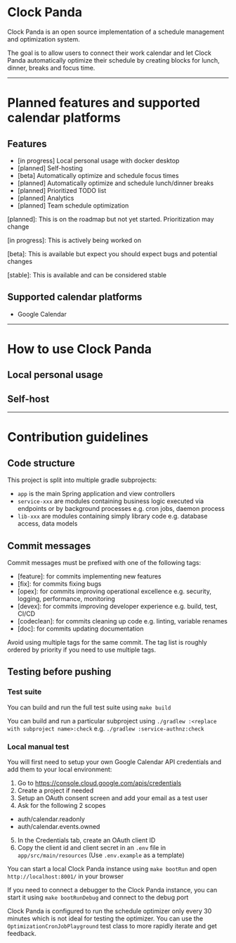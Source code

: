 # Clock Panda
Clock Panda is an open source implementation of a schedule management and optimization system.

The goal is to allow users to connect their work calendar and let Clock Panda automatically optimize their schedule by creating blocks for lunch, dinner, breaks and focus time.

---
# Planned features and supported calendar platforms
## Features
- [in progress] Local personal usage with docker desktop
- [planned] Self-hosting
- [beta] Automatically optimize and schedule focus times
- [planned] Automatically optimize and schedule lunch/dinner breaks
- [planned] Prioritized TODO list
- [planned] Analytics
- [planned] Team schedule optimization

[planned]: This is on the roadmap but not yet started. Prioritization may change

[in progress]: This is actively being worked on

[beta]: This is available but expect you should expect bugs and potential changes

[stable]: This is available and can be considered stable

## Supported calendar platforms
- Google Calendar

---
# How to use Clock Panda
## Local personal usage

## Self-host

---
# Contribution guidelines
## Code structure
This project is split into multiple gradle subprojects:
- `app` is the main Spring application and view controllers
- `service-xxx` are modules containing business logic executed via endpoints or by background processes e.g. cron jobs, daemon process
- `lib-xxx` are modules containing simply library code e.g. database access, data models
## Commit messages
Commit messages must be prefixed with one of the following tags:
- [feature]: for commits implementing new features
- [fix]: for commits fixing bugs
- [opex]: for commits improving operational excellence e.g. security, logging, performance, monitoring
- [devex]: for commits improving developer experience e.g. build, test, CI/CD
- [codeclean]: for commits cleaning up code e.g. linting, variable renames
- [doc]: for commits updating documentation

Avoid using multiple tags for the same commit. The tag list is roughly ordered by priority if you need to use multiple tags.
## Testing before pushing
### Test suite
You can build and run the full test suite using `make build`

You can build and run a particular subproject using `./gradlew :<replace with subproject name>:check` e.g. `./gradlew :service-authnz:check`
### Local manual test
You will first need to setup your own Google Calendar API credentials and add them to your local environment:
1. Go to https://console.cloud.google.com/apis/credentials
2. Create a project if needed
3. Setup an OAuth consent screen and add your email as a test user
4. Ask for the following 2 scopes 
 - auth/calendar.readonly
 - auth/calendar.events.owned
5. In the Credentials tab, create an OAuth client ID
6. Copy the client id and client secret in an `.env` file in `app/src/main/resources` (Use `.env.example` as a template)

You can start a local Clock Panda instance using `make bootRun` and open `http://localhost:8001/` in your browser

If you need to connect a debugger to the Clock Panda instance, you can start it using `make bootRunDebug` and connect to the debug port

Clock Panda is configured to run the schedule optimizer only every 30 minutes which is not ideal for testing the optimizer. 
You can use the `OptimizationCronJobPlayground` test class to more rapidly iterate and get feedback. 
